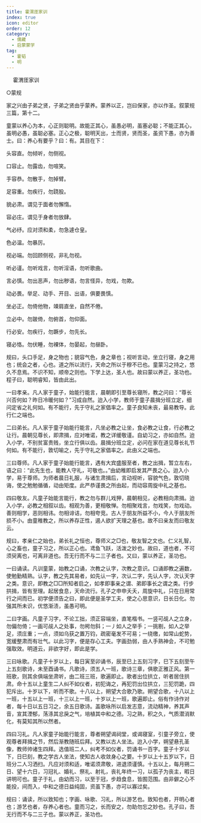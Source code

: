 ```yaml
---
title: 霍渭厓家训
index: true
icon: editor
order: 12
category:
  - 儒藏
  - 启蒙蒙学
tag:
  - 霍韬
  - 明
---
```

　
霍渭厓家训  

○蒙规  

家之兴由子弟之贤，子弟之贤由乎蒙养。蒙养以正，岂曰保家，亦以作圣。叙蒙规三篇，第十二。  

童蒙以养心为本，心正则聪明。故能正其心，虽愚必明，虽塞必聪；不能正其心，虽明必愚，虽聪必塞。正心之极，聪明天出，士而贤，贤而圣，虽资下愚，亦为善士。曰：养心有要乎？曰：有。其目在下：  

头容直。勿倾听，勿侧视。  

口容止。勿露齿，勿喧笑。  

手容恭。勿散手，勿掉臂。  

足容重。勿疾行，勿跷股。  

貌必肃。谓见于面者勿懈惰。  

容必庄。谓见于身者勿放肆。  

气必纾。应对须和柔，勿急遽仓皇。  

色必温。勿暴厉。  

视必端。勿回顾侧视，非礼勿视。  

听必谨。勿听戏言，勿听淫语，勿听歌曲。  

言必慎。勿出恶声，勿出秽语，勿言怪异，勿戏，勿欺。  

动必畏。举足、动手、开目、出语，俱要畏慎。  

坐必正。勿倚他物，竦肩直坐，自然不倦。  

立必中。勿跛倚，勿俯首，勿仰面。  

行必安。勿疾行，勿蹶步，勿先长。  

寝必恪。勿伏睡，勿裸体，勿晏起，勿昼卧。  

规曰，头口手足，身之物也；貌容气色，身之章也；视听言动，坐立行寝，身之用也；统会之者，心也。道之所以流行，天命之所以于穆不已也。童蒙习之持之，悠久不息焉。不识不知，顺帝之则也。下学上达，圣人也。故曰蒙以养正，圣功也。程子曰，聪明睿知，皆由此出。  

一曰孝亲。凡人家于童子，始能行能言，晨朝即引至尊长寝所，教之问曰：“尊长兴否何如？昨日冷暖何如？”习成自然。迨入小学，教师于童子晨揖分班立定，细问定省之礼何如。有不能行，先于守礼之家倡率之。童子良知未丧，最易教导。此行仁之端也。  

二曰弟长。凡人家于童子始能行能言，凡坐必教之让坐，食必教之让食，行必教之让行。晨朝见尊长，即肃揖，应对唯诺，教之详缓敬谨。自幼习之，亦如自然。迨入小学，不别贫富贵贱，坐立行俱以齿。晨揖分班立定，必问在家在道见尊长礼节何如。有不能行，敦切喻之，先于守礼之家倡率之。此由义之端也。  

三曰尊师。凡人家于童子始能行能言，遇有大宾盛服至者，教之出揖，暂立左右，语之曰：“此先生也，能教人守礼，可敬也。。”由幼稚即启发其严畏之心。迨入小学，易于尊师。为师者晨日礼服，与诸生肃揖后，言动视听，容貌气色，敦切晓诲，使之勉勉循循，动由矩度。此严恭谨畏之所由起，而动容周旋中礼之基也。  

四曰敬友。凡童子始能言能行，教之勿与群儿戏狎，晨朝相见，必教相向肃揖。迨入小学，必教之相叙以齿。相观为善，更相敬惮。勿相聚戏言，勿戏笑，勿戏动。善则相学，恶则相讳。勿相诽诘，勿相夸竞。古人于朋友所益不小，今人于朋友所损不小。由童稚教之，所以养存正性，遏人欲扩天理之基也。故不曰亲友而曰敬友云。  

规曰，孝亲仁之始也，弟长礼之恒也，尊师义之□也，敬友智之文也。仁义礼智，心之畜也，童子习之，所以正心也。鸢鱼飞跃，活泼之妙也。故曰，道也者，不可须臾离也，可离非道也。吾无行而不与二三子者也。又曰，蒙以养正，圣功也。  

一曰诵读。凡训童蒙，始教之口诵，次教之认字，次教之意识。口诵即教之遍数，使勉勤精熟。认字，教之先其易者，如先认一字，次认二字，先认人字，次认天字之类。意识，即教之□□所知者启之，如孝即事亲之谓、弟即事长之谓之类。行步拱揖，皆有至理。起居食息，天命流行。孔子之申申夭夭，周旋中礼，只在日用常行之间而已。初学便须告之曰，即此便是圣学工夫，使之心思意识，日长日化。勿强其所未识，优悠渐渍，虽愚可明。  

二曰字画。凡童子习字，不论工拙，须正容端坐，直笔楷书。一竖可觇人之立身，勿偏勿倚；一画可觇人之处事，勿枵勿斜；一丿如人之举手；一挑剔，如人之举足，须庄重；一点，须如乌获之置万钧，疏密毫发不可易；一绕缴，如常山蛇势，宽缓整肃而有壮气。以此习字，便是存心工夫。字画劲弱，由人手熟神会，不可勉强取效。明道云，非欲字好，即此是学。  

三曰咏歌。凡童子十岁以上，每日寅至卯诵书，辰至巳上五刻习字，巳下五刻至午上五刻歌诗，未至酉诵书。凡歌诗，须五人一班，歌诗三章，俱歌正雅正风。第一班歌，则其余俱端坐肃听，由二班三班，歌遍即止。歌者出位拱立，听者居住拱肃。命十五以上童生二人纠不如仪者，初犯诲之，再犯罚出位拱立，三犯罚跪，四犯斥出。十岁以下，听而不歌。十八以上，朔望大合歌乃歌。朔望合歌，十八以上一班，十五以上一班，十三以上一班，十岁以上一班，歌遍即止。俗有作诗作对者，每十日以五日习之，余五日歌诗。盖歌咏所以启发志意，流动精神，养其声音，宣其湮郁，荡涤其忿戾之气，培植其中和之德。习之熟，积之久，气质潜消默化，有莫知其所以然者。  

四曰习礼。凡人家童子始能行能言，尊者朔望谒祠堂，或谒寝室，引童子旁立，使观尊者拜揖之节，然后渐教随班后拜。又教以古人坐法。迨入小学，朔望悬孔圣像，教师帅诸生四拜。选值班二人，纠考不如仪者，罚诵书一百字。童子十岁以下，日巳刻，教之学古人坐法，使知古人收敛身心之要。十岁以上十五岁以下，日班分二人习洒扫。凡应对须和适，唯诺须肃敬，进退须谨慎。十五以上，每月朔二日、望十六日，习冠礼、婚礼、祭礼、射礼，丧礼年终一习，以孤子为丧主，暇日讲明可也。童子于礼，由幼而习，以至于冠，步趋食息，皆囿范围。由非僻之心不能投，间而入，中和之德日益纯固，资虽下愚，亦可以寡过矣。  

规曰：诵读，所以致知也；字画、咏歌、习礼，所以游艺也。致知也者，开明心者也；游艺也者，存养心者也。童而习之，长而安之，勿助勿忘之妙也。孔子曰，吾无行而不与二三子也。蒙以养正，圣功也。  
